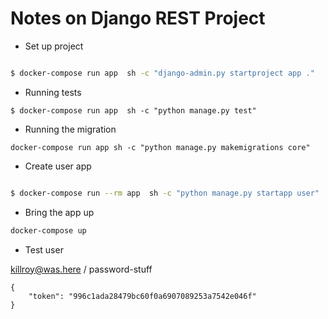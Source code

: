 # Notes on Django REST Project

* Set up project

``` bash

$ docker-compose run app  sh -c "django-admin.py startproject app ."
```

* Running tests

``` 
$ docker-compose run app  sh -c "python manage.py test"
```

* Running the migration

``` 
docker-compose run app sh -c "python manage.py makemigrations core"
```

* Create user app

``` bash

$ docker-compose run --rm app  sh -c "python manage.py startapp user"
```

* Bring the app up

``` bash
docker-compose up
```

* Test user

killroy@was.here / password-stuff

``` 
{
    "token": "996c1ada28479bc60f0a6907089253a7542e046f"
}
```
